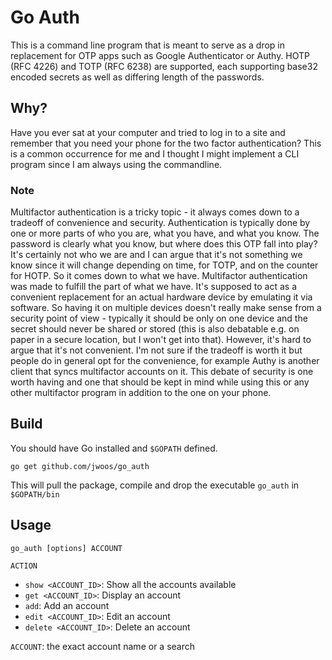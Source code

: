 # Go Auth
This is a command line program that is meant to serve as a drop in replacement for OTP apps such as Google Authenticator or Authy. HOTP (RFC 4226) and TOTP (RFC 6238) are supported, each supporting base32 encoded secrets as well as differing length of the passwords.

## Why?
Have you ever sat at your computer and tried to log in to a site and remember that you need your phone for the two factor authentication? This is a common occurrence for me and I thought I might implement a CLI program since I am always using the commandline.

### Note
Multifactor authentication is a tricky topic - it always comes down to a tradeoff of convenience and security. Authentication is typically done by one or more parts of who you are, what you have, and what you know. The password is clearly what you know, but where does this OTP fall into play? It's certainly not who we are and I can argue that it's not something we know since it will change depending on time, for TOTP, and on the counter for HOTP. So it comes down to what we have.
Multifactor authentication was made to fulfill the part of what we have. It's supposed to act as a convenient replacement for an actual hardware device by emulating it via software. So having it on multiple devices doesn't really make sense from a security point of view - typically it should be only on one device and the secret should never be shared or stored (this is also debatable e.g. on paper in a secure location, but I won't get into that). However, it's hard to argue that it's not convenient. I'm not sure if the tradeoff is worth it but people do in general opt for the convenience, for example Authy is another client that syncs multifactor accounts on it. This debate of security is one worth having and one that should be kept in mind while using this or any other multifactor program in addition to the one on your phone.

## Build
You should have Go installed and `$GOPATH` defined.

```
go get github.com/jwoos/go_auth
```

This will pull the package, compile and drop the executable `go_auth` in `$GOPATH/bin`

## Usage
```
go_auth [options] ACCOUNT
```
`ACTION`
- `show <ACCOUNT_ID>`: Show all the accounts available
- `get <ACCOUNT_ID>`: Display an account
- `add`: Add an account
- `edit <ACCOUNT_ID>`: Edit an account
- `delete <ACCOUNT_ID>`: Delete an account

`ACCOUNT`: the exact account name or a search
